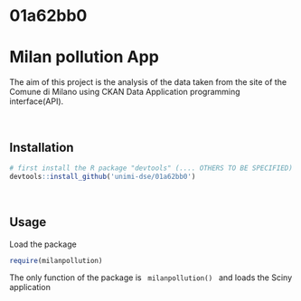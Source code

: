 # 01a62bb0

<h1> Milan pollution App </h1>
<p> The aim of this project is the analysis of the data taken from the site of the Comune di Milano using CKAN Data Application programming interface(API). </p>
<br>
<h2> Installation</h2>

```R
# first install the R package "devtools" (.... OTHERS TO BE SPECIFIED) if not installed
devtools::install_github('unimi-dse/01a62bb0')
```

<br>
<h2> Usage</h2>
<p> Load the package </p>

```R
require(milanpollution)
```
<p> The only function of the package is <code> milanpollution() </code> and loads the Sciny application </p>
